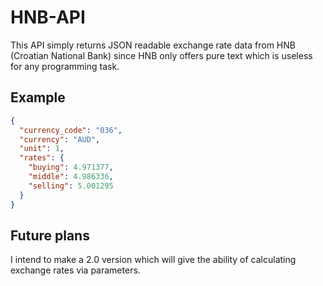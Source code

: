 # HNB-API

This API simply returns JSON readable exchange rate data from HNB (Croatian National Bank) since HNB only offers pure text which is useless for any programming task.

## Example

```json
{
  "currency_code": "036",
  "currency": "AUD",
  "unit": 1,
  "rates": {
    "buying": 4.971377,
    "middle": 4.986336,
    "selling": 5.001295
  }
}
```

## Future plans

I intend to make a 2.0 version which will give the ability of calculating exchange rates via parameters.